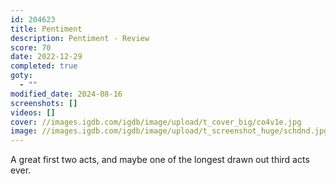 ```yaml
---
id: 204623
title: Pentiment
description: Pentiment - Review
score: 70
date: 2022-12-29
completed: true
goty:
  - ""
modified_date: 2024-08-16
screenshots: []
videos: []
cover: //images.igdb.com/igdb/image/upload/t_cover_big/co4v1e.jpg
image: //images.igdb.com/igdb/image/upload/t_screenshot_huge/schdnd.jpg
---
```

A great first two acts, and maybe one of the longest drawn out third acts ever.